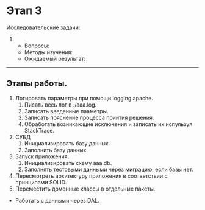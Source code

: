 Этап 3
===========
Исследовательские задачи:
1. - Вопросы:
    - Методы изучения:
    - Ожидаемый результат: 
-----------
Этапы работы.
-----------
1. Логировать параметры при помощи logging apache.
    1. Писать весь лог в ./aaa.log.
    2. Записать введенные пааметры. 
    3. Записать пояснение процесса принтия решения. 
    4. Обработать возникающие исключения и записать их испульзуя StackTrace.
2. СУБД
    1. Инициализировать базу данных.
    2. Заполнить базу данных.
3. Запуск приложения.
    1. Инициализировать схему aaa.db.
    2. Заполнять тестовыми данными через миграцию, если базы нет.
4. Пересмотреть архитектуру приложения в соответствии с принципами SOLID.
5. Переместить доменные классы в отдельные пакеты.
- Работать с данными через DAL.
